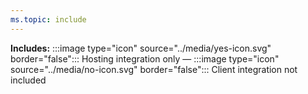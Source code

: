 ```yaml
---
ms.topic: include
---
```


**Includes:** :::image type="icon" source="../media/yes-icon.svg" border="false"::: Hosting integration only — :::image type="icon" source="../media/no-icon.svg" border="false"::: Client integration not included

